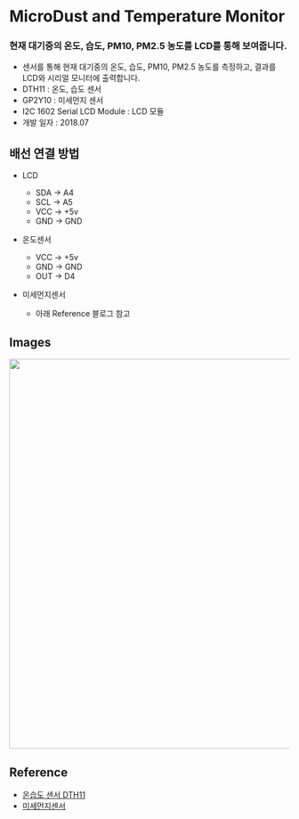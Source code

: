 # MicroDust and Temperature Monitor

### 현재 대기중의 온도, 습도, PM10, PM2.5 농도를 LCD를 통해 보여줍니다.
- 센서를 통해 현재 대기중의 온도, 습도, PM10, PM2.5 농도를 측정하고, 결과를 LCD와 시리얼 모니터에 출력합니다.
- DTH11 : 온도, 습도 센서
- GP2Y10 : 미세먼지 센서
- I2C 1602 Serial LCD Module : LCD 모듈
- 개발 일자 : 2018.07

## 배선 연결 방법
- LCD
  - SDA -> A4
  - SCL -> A5
  - VCC -> +5v
  - GND -> GND

- 온도센서
  - VCC -> +5v
  - GND -> GND
  - OUT -> D4

- 미세먼지센서
  - 아래 Reference 블로그 참고

## Images
<img src="https://github.com/ehn1225/Projects/assets/5174517/43ad7e83-2cca-4817-8af8-141076597695" width="700"/>

## Reference
- [온습도 센서 DTH11](http://deneb21.tistory.com/207)
- [미세먼지센서](https://m.blog.naver.com/dokkosam/221038484240)
